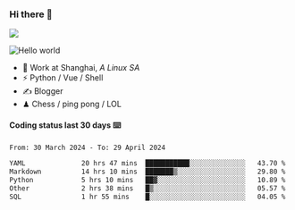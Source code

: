 ### Hi there 👋
![](https://komarev.com/ghpvc/?username=Xuhandsome)


<img src="https://github-readme-stats.vercel.app/api?username=XuHandsome&show_icons=true&theme=merko" alt="Hello world">

<br/>

- 🍻  Work at Shanghai, _A Linux SA_
- ⚡  Python / Vue / Shell
- ✍️  Blogger
- ♟  Chess / ping pong / LOL

#### Coding status last 30 days ⌨️

<!--START_SECTION:waka-->

```txt
From: 30 March 2024 - To: 29 April 2024

YAML              20 hrs 47 mins  ███████████░░░░░░░░░░░░░░   43.70 %
Markdown          14 hrs 10 mins  ███████▒░░░░░░░░░░░░░░░░░   29.80 %
Python            5 hrs 10 mins   ██▓░░░░░░░░░░░░░░░░░░░░░░   10.89 %
Other             2 hrs 38 mins   █▒░░░░░░░░░░░░░░░░░░░░░░░   05.57 %
SQL               1 hr 55 mins    █░░░░░░░░░░░░░░░░░░░░░░░░   04.05 %
```

<!--END_SECTION:waka-->
